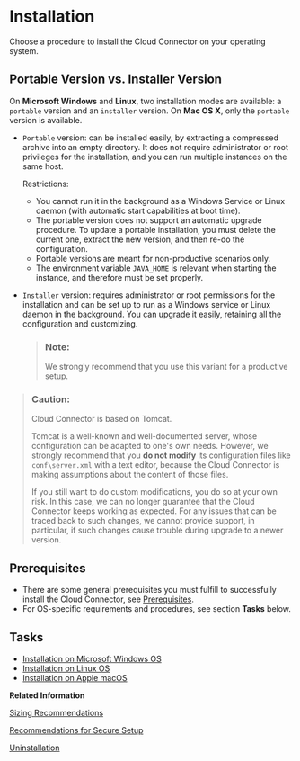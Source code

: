<!-- loio57ae3d62f63440f7952e57bfcef948d3 -->

# Installation

Choose a procedure to install the Cloud Connector on your operating system.



<a name="loio57ae3d62f63440f7952e57bfcef948d3__versions"/>

## Portable Version vs. Installer Version

On **Microsoft Windows** and **Linux**, two installation modes are available: a `portable` version and an `installer` version. On **Mac OS X**, only the `portable` version is available.

-   `Portable` version: can be installed easily, by extracting a compressed archive into an empty directory. It does not require administrator or root privileges for the installation, and you can run multiple instances on the same host.

    Restrictions:

    -   You cannot run it in the background as a Windows Service or Linux daemon \(with automatic start capabilities at boot time\).
    -   The portable version does not support an automatic upgrade procedure. To update a portable installation, you must delete the current one, extract the new version, and then re-do the configuration.
    -   Portable versions are meant for non-productive scenarios only.
    -   The environment variable `JAVA_HOME` is relevant when starting the instance, and therefore must be set properly.

-   `Installer` version: requires administrator or root permissions for the installation and can be set up to run as a Windows service or Linux daemon in the background. You can upgrade it easily, retaining all the configuration and customizing.

    > ### Note:  
    > We strongly recommend that you use this variant for a productive setup.


> ### Caution:  
> Cloud Connector is based on Tomcat.
> 
> Tomcat is a well-known and well-documented server, whose configuration can be adapted to one's own needs. However, we strongly recommend that you **do not modify** its configuration files like `conf\server.xml` with a text editor, because the Cloud Connector is making assumptions about the content of those files.
> 
> If you still want to do custom modifications, you do so at your own risk. In this case, we can no longer guarantee that the Cloud Connector keeps working as expected. For any issues that can be traced back to such changes, we cannot provide support, in particular, if such changes cause trouble during upgrade to a newer version.



<a name="loio57ae3d62f63440f7952e57bfcef948d3__prereq"/>

## Prerequisites

-   There are some general prerequisites you must fulfill to successfully install the Cloud Connector, see [Prerequisites](prerequisites-e23f776.md).
-   For OS-specific requirements and procedures, see section **Tasks** below.



<a name="loio57ae3d62f63440f7952e57bfcef948d3__tasks"/>

## Tasks

-   [Installation on Microsoft Windows OS](installation-on-microsoft-windows-os-204aaad.md)
-   [Installation on Linux OS](installation-on-linux-os-f069840.md)
-   [Installation on Apple macOS](installation-on-apple-macos-6c3eec1.md)

**Related Information**  


[Sizing Recommendations](sizing-recommendations-f008494.md "When installing a Cloud Connector, the first thing you need to decide is the sizing of the installation.")

[Recommendations for Secure Setup](recommendations-for-secure-setup-e7ea82a.md "For the Connectivity service and the Cloud Connector, you should apply the following guidelines to guarantee the highest level of security for these components.")

[Uninstallation](uninstallation-d53395c.md "Uninstall an installer version or portable version of the Cloud Connector.")

